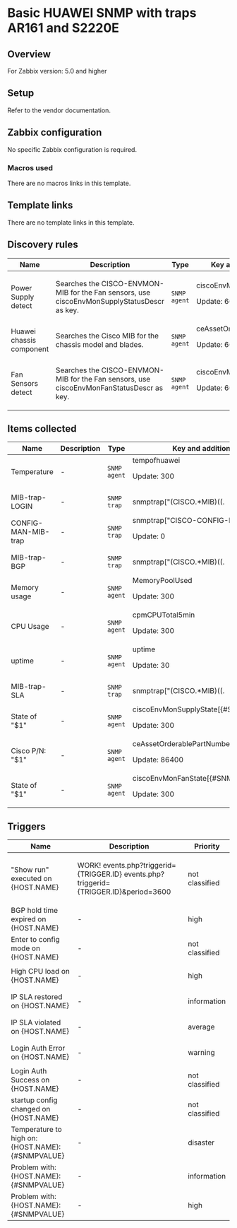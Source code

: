 # Basic HUAWEI SNMP with traps AR161 and S2220E

## Overview

For Zabbix version: 5.0 and higher

## Setup

Refer to the vendor documentation.

## Zabbix configuration

No specific Zabbix configuration is required.

### Macros used

There are no macros links in this template.

## Template links

There are no template links in this template.

## Discovery rules

|Name|Description|Type|Key and additional info|
|----|-----------|----|----|
|Power Supply detect|<p>Searches the CISCO-ENVMON-MIB for the Fan sensors, use ciscoEnvMonSupplyStatusDescr as key.</p>|`SNMP agent`|ciscoEnvMonSupplyStatusDescr<p>Update: 60</p>|
|Huawei chassis component|<p>Searches the Cisco MIB for the chassis model and blades.</p>|`SNMP agent`|ceAssetOrderablePartNumber<p>Update: 60</p>|
|Fan Sensors detect|<p>Searches the CISCO-ENVMON-MIB for the Fan sensors, use ciscoEnvMonFanStatusDescr as key.</p>|`SNMP agent`|ciscoEnvMonFanStatusDescr<p>Update: 60</p>|
## Items collected

|Name|Description|Type|Key and additional info|
|----|-----------|----|----|
|Temperature|<p>-</p>|`SNMP agent`|tempofhuawei<p>Update: 300</p>|
|MIB-trap-LOGIN|<p>-</p>|`SNMP trap`|snmptrap["(CISCO.*MIB)((.|[[:space:]])*)(LOGIN)"]<p>Update: 0</p>|
|CONFIG-MAN-MIB-trap|<p>-</p>|`SNMP trap`|snmptrap["CISCO-CONFIG-MAN-MIB"]<p>Update: 0</p>|
|MIB-trap-BGP|<p>-</p>|`SNMP trap`|snmptrap["(CISCO.*MIB)((.|[[:space:]])*)(BGP)"]<p>Update: 0</p>|
|Memory usage|<p>-</p>|`SNMP agent`|MemoryPoolUsed<p>Update: 300</p>|
|CPU Usage|<p>-</p>|`SNMP agent`|cpmCPUTotal5min<p>Update: 300</p>|
|uptime|<p>-</p>|`SNMP agent`|uptime<p>Update: 30</p>|
|MIB-trap-SLA|<p>-</p>|`SNMP trap`|snmptrap["(CISCO.*MIB)((.|[[:space:]])*)(SLA)"]<p>Update: 0</p>|
|State of "$1"|<p>-</p>|`SNMP agent`|ciscoEnvMonSupplyState[{#SNMPVALUE}]<p>Update: 300</p>|
|Cisco P/N: "$1"|<p>-</p>|`SNMP agent`|ceAssetOrderablePartNumber[{#SNMPVALUE}]<p>Update: 86400</p>|
|State of "$1"|<p>-</p>|`SNMP agent`|ciscoEnvMonFanState[{#SNMPVALUE}]<p>Update: 300</p>|
## Triggers

|Name|Description|Priority|
|----|-----------|----|
|"Show run" executed on {HOST.NAME}|<p>WORK! events.php?triggerid={TRIGGER.ID} events.php?triggerid={TRIGGER.ID}&period=3600</p>|not classified|
|BGP hold time expired on {HOST.NAME}|<p>-</p>|high|
|Enter to config mode on {HOST.NAME}|<p>-</p>|not classified|
|High CPU load on {HOST.NAME}|<p>-</p>|high|
|IP SLA restored on {HOST.NAME}|<p>-</p>|information|
|IP SLA violated on {HOST.NAME}|<p>-</p>|average|
|Login Auth Error on {HOST.NAME}|<p>-</p>|warning|
|Login Auth Success on {HOST.NAME}|<p>-</p>|not classified|
|startup config changed on {HOST.NAME}|<p>-</p>|not classified|
|Temperature to high on: {HOST.NAME}:{#SNMPVALUE}|<p>-</p>|disaster|
|Problem with: {HOST.NAME}:{#SNMPVALUE}|<p>-</p>|information|
|Problem with: {HOST.NAME}:{#SNMPVALUE}|<p>-</p>|high|
